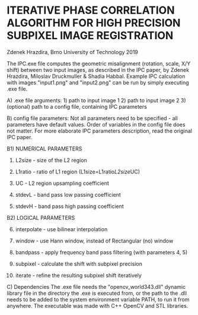 # ITERATIVE PHASE CORRELATION ALGORITHM FOR HIGH PRECISION SUBPIXEL IMAGE REGISTRATION

Zdenek Hrazdira, Brno University of Technology
2019

The IPC.exe file computes the geometric misalignment 
(rotation, scale, X/Y shift) between two input images, 
as described in the IPC paper, by Zdenek Hrazdira, Miloslav
Druckmuller & Shadia Habbal. Example IPC calculation 
with images "input1.png" and "input2.png" can be run
by simply executing .exe file.

A) .exe file arguments:
	1) path to input image 1
	2) path to input image 2
	3) (optional) path to a config file,
	containing IPC parameters

B) config file parameters:
Not all parameters need to be specified - all
parameters have default values. Order of variables 
in the config file does not matter.
For more elaborate IPC parameters description,
read the original IPC paper.

B1) NUMERICAL PARAMETERS

1) L2size - size of the L2 region

2) L1ratio - ratio of L1 region
	(L1size=L1ratio*L2size*UC)

3) UC - L2 region upsampling coefficient

4) stdevL - band pass low passing coefficient

5) stdevH - band pass high passing coefficient


B2) LOGICAL PARAMETERS

6) interpolate - use bilinear interpolation

7) window - use Hann window, instead of
	Rectangular (no) window

8) bandpass - apply frequency band pass 
	filtering (with parameters 4, 5)

9) subpixel - calculate the shift with subpixel
	precision

10) iterate - refine the resulting subpixel shift
	iteratively

C) Dependencies
The .exe file needs the "opencv_world343.dll"
dynamic library file in the directory the .exe 
is executed from, or the path to the .dll needs
to be added to the system environment variable
PATH, to run it from anywhere. The executable
was made with C++ OpenCV and STL libraries.
